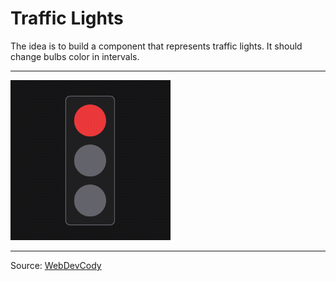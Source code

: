 # Traffic Lights

The idea is to build a component that represents traffic lights. It should change bulbs color in intervals.

---

<img src="/public/outputs/traffic-lights.gif" width="256" height="256"/>

---

Source: [WebDevCody](https://www.youtube.com/watch?v=plFo3jJRTdE)
